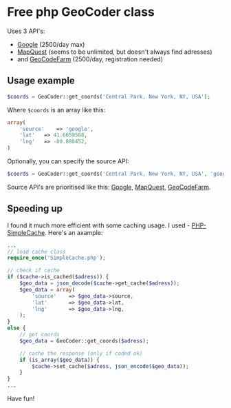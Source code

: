Free php GeoCoder class
========

Uses 3 API's: 
- [Google](https://developers.google.com/maps/documentation/geocoding/) (2500/day max) 
- [MapQuest](http://developer.mapquest.com/web/products/open/geocoding-service) (seems to be unlimited, but doesn't always find adresses)
- and [GeoCodeFarm](http://www.geocodefarm.com/geocoding-dashboard.php?reg=1) (2500/day, registration needed)


Usage example
--------------------
```php
$coords = GeoCoder::get_coords('Central Park, New York, NY, USA');
```
    
Where `$coords` is an array like this:

```php
array(
    'source'    => 'google',
    'lat'	=> 41.6659568,
    'lng'	=> -80.808452,
)
```
    
Optionally, you can specify the source API:
```php
$coords = GeoCoder::get_coords('Central Park, New York, NY, USA', 'google');
```
    
Source API's are prioritised like this: [Google](https://developers.google.com/maps/documentation/geocoding/), [MapQuest](http://developer.mapquest.com/web/products/open/geocoding-service), [GeoCodeFarm](http://www.geocodefarm.com/geocoding-dashboard.php?reg=1).

Speeding up
--------------------

I found it much more efficient with some caching usage. I used - [PHP-SimpleCache](https://github.com/gilbitron/PHP-SimpleCache).
Here's an axample:

```php
...
// load cache class
require_once('SimpleCache.php');

// check if cache
if ($cache->is_cached($adress)) {
	$geo_data = json_decode($cache->get_cache($adress));
	$geo_data = array(
		'source'	=> $geo_data->source,
		'lat'		=> $geo_data->lat,
		'lng'		=> $geo_data->lng,
	);
}
else {
	// get coords
	$geo_data = GeoCoder::get_coords($adress);

	// cache the response (only if coded ok)
	if (is_array($geo_data)) {
		$cache->set_cache($adress, json_encode($geo_data));
	}
}
...

```


Have fun!
